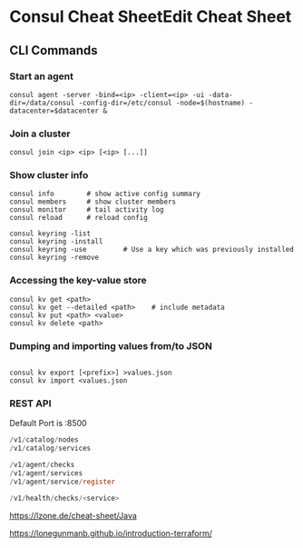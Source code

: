 # Consul Cheat SheetEdit Cheat Sheet

## CLI Commands

### Start an agent

```shell
consul agent -server -bind=<ip> -client=<ip> -ui -data-dir=/data/consul -config-dir=/etc/consul -node=$(hostname) -datacenter=$datacenter &

```

### Join a cluster

```shell
consul join <ip> <ip> [<ip> [...]]
```

### Show cluster info

```shell
consul info        # show active config summary
consul members     # show cluster members
consul monitor     # tail activity log
consul reload      # reload config

consul keyring -list
consul keyring -install
consul keyring -use         # Use a key which was previously installed
consul keyring -remove

```
### Accessing the key-value store

```shell
consul kv get <path>
consul kv get --detailed <path>    # include metadata
consul kv put <path> <value>
consul kv delete <path>
```

### Dumping and importing values from/to JSON

```shell

consul kv export [<prefix>] >values.json
consul kv import <values.json
```

###  REST API

Default Port is :8500

```C
/v1/catalog/nodes
/v1/catalog/services

/v1/agent/checks
/v1/agent/services
/v1/agent/service/register

/v1/health/checks/<service>

```

https://lzone.de/cheat-sheet/Java

https://lonegunmanb.github.io/introduction-terraform/



